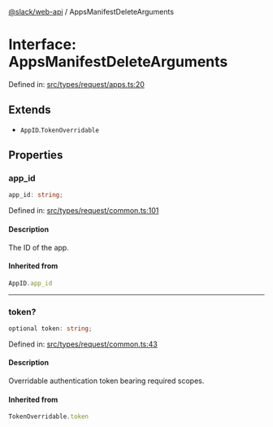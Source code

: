 [@slack/web-api](../index.md) / AppsManifestDeleteArguments

# Interface: AppsManifestDeleteArguments

Defined in: [src/types/request/apps.ts:20](https://github.com/slackapi/node-slack-sdk/blob/main/packages/web-api/src/types/request/apps.ts#L20)

## Extends

- `AppID`.`TokenOverridable`

## Properties

### app\_id

```ts
app_id: string;
```

Defined in: [src/types/request/common.ts:101](https://github.com/slackapi/node-slack-sdk/blob/main/packages/web-api/src/types/request/common.ts#L101)

#### Description

The ID of the app.

#### Inherited from

```ts
AppID.app_id
```

***

### token?

```ts
optional token: string;
```

Defined in: [src/types/request/common.ts:43](https://github.com/slackapi/node-slack-sdk/blob/main/packages/web-api/src/types/request/common.ts#L43)

#### Description

Overridable authentication token bearing required scopes.

#### Inherited from

```ts
TokenOverridable.token
```
